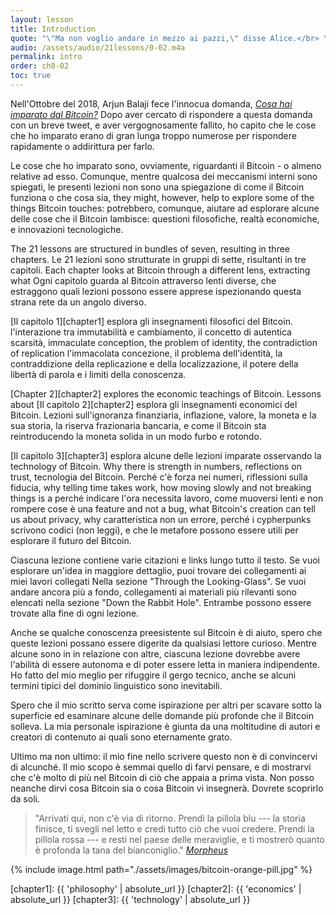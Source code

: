 ```yaml
---
layout: lesson
title: Introduction
quote: "\"Ma non voglio andare in mezzo ai pazzi,\" disse Alice.</br> \"Oh, non puoi evitarlo,\" disse il Gatto: \"Siamo tutti pazzi qui. Io sono pazzo. Tu sei pazza.\"</br> \"Come sai che sono pazza?\" disse Alice.</br> \"Devi esserlo,\" disse il Gatto, \"o non saresti arrivata qui.\"</br>"
audio: /assets/audio/21lessons/0-02.m4a
permalink: intro
order: ch0-02
toc: true
---
```


Nell'Ottobre del 2018, Arjun Balaji fece l'innocua domanda, [*Cosa hai imparato dal Bitcoin?*][this question] 
Dopo aver cercato di rispondere a questa domanda con un breve tweet, e aver vergognosamente fallito, ho capito che le cose che ho imparato erano 
di gran lunga troppo numerose per rispondere rapidamente o addirittura per farlo.

Le cose che ho imparato sono, ovviamente, riguardanti il Bitcoin - o almeno relative ad 
esso. Comunque, mentre qualcosa dei meccanismi interni sono spiegati, le 
presenti lezioni non sono una spiegazione di come il Bitcoin funziona o che cosa sia,
they might, however, help to explore some of the things Bitcoin touches:
potrebbero, comunque, aiutare ad esplorare alcune delle cose che il Bitcoin lambisce:
questioni filosofiche, realtà economiche, e innovazioni tecnologiche.

The 21 lessons are structured in bundles of seven, resulting in three chapters.
Le 21 lezioni sono strutturate in gruppi di sette, risultanti in tre capitoli.
Each chapter looks at Bitcoin through a different lens, extracting what
Ogni capitolo guarda al Bitcoin attraverso lenti diverse, che estraggono
quali lezioni possono essere apprese ispezionando questa strana rete da un angolo 
diverso.

[Il capitolo 1][chapter1] esplora gli insegnamenti filosofici del Bitcoin. 
l'interazione tra immutabilità e cambiamento, il concetto di autentica scarsità,
immaculate conception, the problem of identity, the contradiction of replication
l'immacolata concezione, il problema dell'identità, la contraddizione della replicazione 
e della localizzazione, il potere della libertà di parola e i limiti della conoscenza.

[Chapter 2][chapter2] explores the economic teachings of Bitcoin. Lessons about
[Il capitolo 2][chapter2] esplora gli insegnamenti economici del Bitcoin. Lezioni 
sull'ignoranza finanziaria, inflazione, valore, la moneta e la sua storia, la riserva 
frazionaria bancaria, e come il Bitcoin sta reintroducendo la moneta solida in un modo 
furbo e rotondo.

[Il capitolo 3][chapter3] esplora alcune delle lezioni imparate osservando la
technology of Bitcoin.  Why there is strength in numbers, reflections on trust,
tecnologia del Bitcoin. Perché c'è forza nei numeri, riflessioni sulla fiducia,
why telling time takes work, how moving slowly and not breaking things is a
perché indicare l'ora necessita lavoro, come muoversi lenti e non rompere cose è una
feature and not a bug, what Bitcoin's creation can tell us about privacy, why
caratteristica non un errore, perché 
i cypherpunks scrivono codici (non leggi), e che le metafore possono essere utili per
esplorare il futuro del Bitcoin.

Ciascuna lezione contiene varie citazioni e links lungo tutto il testo. Se vuoi 
esplorare un'idea in maggiore dettaglio, puoi trovare dei collegamenti ai miei lavori collegati
Nella sezione "Through the Looking-Glass". Se vuoi andare ancora più a fondo, collegamenti 
ai materiali più rilevanti sono elencati nella sezione "Down the Rabbit Hole".
Entrambe possono essere trovate alla fine di ogni lezione.

Anche se qualche conoscenza preesistente sul Bitcoin è di aiuto, spero che queste
lezioni possano essere digerite da qualsiasi lettore curioso. Mentre alcune sono in 
in relazione con altre, ciascuna lezione dovrebbe avere l'abilità di essere autonoma e di poter 
essere letta in maniera indipendente. 
Ho fatto del mio meglio per rifuggire il gergo tecnico, anche se alcuni termini tipici del 
dominio linguistico sono inevitabili.


Spero che il mio scritto serva come ispirazione per altri per scavare sotto la 
superficie ed esaminare alcune delle domande più profonde che il Bitcoin solleva. La mia 
personale ispirazione è giunta da una moltitudine di autori e creatori di contenuto ai quali
sono eternamente grato.

Ultimo ma non ultimo: il mio fine nello scrivere questo non è di convincervi di alcunché.
Il mio scopo è semmai quello di farvi pensare, e di mostrarvi che c'è molto di più nel Bitcoin 
di ciò che appaia a prima vista. Non posso neanche dirvi cosa Bitcoin sia o cosa Bitcoin vi 
insegnerà. Dovrete scoprirlo da soli.

> "Arrivati qui, non c'è via di ritorno. Prendi la pillola blu --- la 
> storia finisce, ti svegli nel letto e credi tutto ciò che vuoi 
> credere. Prendi la pillola rossa --- e resti nel paese delle meraviglie, e 
> ti mostrerò quanto è profonda la tana del bianconiglio."
> <cite>[Morpheus][Morpheus]</cite>

{% include image.html path="./assets/images/bitcoin-orange-pill.jpg" %}

[Morpheus]: https://en.wikipedia.org/wiki/Red_pill_and_blue_pill#The_Matrix_(1999)
[this question]: https://twitter.com/arjunblj/status/1050073234719293440

<!-- Internal -->
[chapter1]: {{ 'philosophy' | absolute_url }}
[chapter2]: {{ 'economics' | absolute_url }}
[chapter3]: {{ 'technology' | absolute_url }}

<!-- Wikipedia -->
[alice]: https://en.wikipedia.org/wiki/Alice%27s_Adventures_in_Wonderland
[carroll]: https://en.wikipedia.org/wiki/Lewis_Carroll
